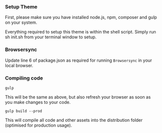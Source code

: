 ### Setup Theme

First, please make sure you have installed node.js, npm, composer and gulp on your system.

Everything required to setup this theme is within the shell script. Simply run sh init.sh from your terminal window to setup.

### Browsersync

Update line 6 of package.json as required for running `Browsersync` in your local browser.

### Compiling code

`gulp`

This will be the same as above, but also refresh your browser as soon as you make changes to your code.

`gulp build --prod`

This will compile all code and other assets into the distribution folder (optimised for production usage).
